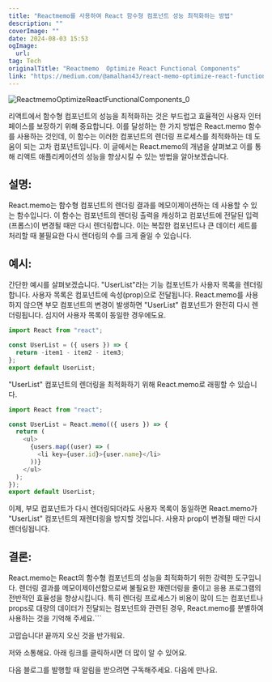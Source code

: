 ```yaml
---
title: "Reactmemo를 사용하여 React 함수형 컴포넌트 성능 최적화하는 방법"
description: ""
coverImage: ""
date: 2024-08-03 15:53
ogImage: 
  url: 
tag: Tech
originalTitle: "Reactmemo  Optimize React Functional Components"
link: "https://medium.com/@amalhan43/react-memo-optimize-react-functional-components-0e42f91e6579"
---
```




![ReactmemoOptimizeReactFunctionalComponents_0](/assets/img/ReactmemoOptimizeReactFunctionalComponents_0.png)

리액트에서 함수형 컴포넌트의 성능을 최적화하는 것은 부드럽고 효율적인 사용자 인터페이스를 보장하기 위해 중요합니다. 이를 달성하는 한 가지 방법은 React.memo 함수를 사용하는 것인데, 이 함수는 이러한 컴포넌트의 렌더링 프로세스를 최적화하는 데 도움이 되는 고차 컴포넌트입니다. 이 글에서는 React.memo의 개념을 살펴보고 이를 통해 리액트 애플리케이션의 성능을 향상시킬 수 있는 방법을 알아보겠습니다.

## 설명:

React.memo는 함수형 컴포넌트의 렌더링 결과를 메모이제이션하는 데 사용할 수 있는 함수입니다. 이 함수는 컴포넌트의 렌더링 출력을 캐싱하고 컴포넌트에 전달된 입력(프롭스)이 변경될 때만 다시 렌더링합니다. 이는 복잡한 컴포넌트나 큰 데이터 세트를 처리할 때 불필요한 다시 렌더링의 수를 크게 줄일 수 있습니다.

<div class="content-ad"></div>

## 예시:

간단한 예시를 살펴보겠습니다. "UserList"라는 기능 컴포넌트가 사용자 목록을 렌더링합니다. 사용자 목록은 컴포넌트에 속성(prop)으로 전달됩니다. React.memo를 사용하지 않으면 부모 컴포넌트의 변경이 발생하면 "UserList" 컴포넌트가 완전히 다시 렌더링됩니다. 심지어 사용자 목록이 동일한 경우에도요.

```js
import React from "react";

const UserList = ({ users }) => {
  return -item1 - item2 - item3;
};
export default UserList;
```

"UserList" 컴포넌트의 렌더링을 최적화하기 위해 React.memo로 래핑할 수 있습니다.

<div class="content-ad"></div>

```js
import React from "react";

const UserList = React.memo(({ users }) => {
  return (
    <ul>
      {users.map((user) => (
        <li key={user.id}>{user.name}</li>
      ))}
    </ul>
  );
});
export default UserList;
```

이제, 부모 컴포넌트가 다시 렌더링되더라도 사용자 목록이 동일하면 React.memo가 "UserList" 컴포넌트의 재렌더링을 방지할 것입니다. 사용자 prop이 변경될 때만 다시 렌더링됩니다.

## 결론:

React.memo는 React의 함수형 컴포넌트의 성능을 최적화하기 위한 강력한 도구입니다. 렌더링 결과를 메모이제이션함으로써 불필요한 재렌더링을 줄이고 응용 프로그램의 전반적인 효율성을 향상시킵니다. 특히 렌더링 프로세스가 비용이 많이 드는 컴포넌트나 props로 대량의 데이터가 전달되는 컴포넌트와 관련된 경우, React.memo를 분별하여 사용하는 것을 기억해 주세요.```

<div class="content-ad"></div>

고맙습니다! 끝까지 오신 것을 반가워요.

저와 소통해요. 아래 링크를 클릭하시면 더 많이 알 수 있어요.

다음 블로그를 발행할 때 알림을 받으려면 구독해주세요. 다음에 만나요.
